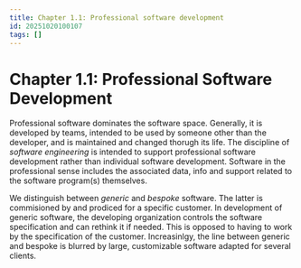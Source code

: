 ```yaml
---
title: Chapter 1.1: Professional software development
id: 20251020100107
tags: []
---
```

# Chapter 1.1: Professional Software Development
Professional software dominates the software space. Generally, it is developed by teams, intended to be used by someone other than the developer, and is maintained and changed thorugh its life.
The discipline of _software engineering_ is intended to support professional software development rather than individual software development.
Software in the professional sense includes the associated data, info and support related to the software program(s) themselves.

We distinguish between _generic_ and _bespoke_ software. The latter is commisioned by and prodiced for a specific customer. In development of generic software, the developing organization controls the software specification and can rethink it if needed. This is opposed to having to work by the specification of the customer. Increasinlgy, the line between generic and bespoke is blurred by large, customizable software adapted for several clients.